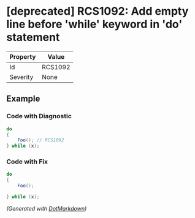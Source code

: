# \[deprecated\] RCS1092: Add empty line before 'while' keyword in 'do' statement

| Property | Value   |
| -------- | ------- |
| Id       | RCS1092 |
| Severity | None    |

## Example

### Code with Diagnostic

```csharp
do
{
    Foo(); // RCS1092
} while (x);
```

### Code with Fix

```csharp
do
{
    Foo();

} while (x);
```


*\(Generated with [DotMarkdown](http://github.com/JosefPihrt/DotMarkdown)\)*